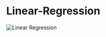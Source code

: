 # Linear-Regression
![Linear Regression](https://user-images.githubusercontent.com/92890913/138170175-d114e9e5-e212-4f5a-bb85-77a1d0907dfc.JPG)

